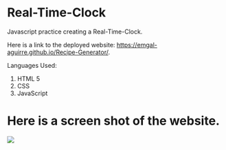 # Real-Time-Clock

Javascript practice creating a Real-Time-Clock. 

Here is a link to the deployed website:
https://emgal-aguirre.github.io/Recipe-Generator/.


Languages Used: 
1. HTML 5 
2. CSS 
3. JavaScript 


# Here is a screen shot of the website. 
![ ](Assets/screenshot1.png)

